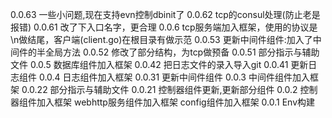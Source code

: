 0.0.63
	一些小问题,现在支持evn控制dbinit了
0.0.62
	tcp的consul处理(防止老是报错)
0.0.61
	改了下入口名字，更合理
0.0.6
	tcp服务端加入框架，使用的协议是\n做结尾，客户端(client.go)在根目录有做示范
0.0.53
	更新中间件组件:加入了中间件的半全局方法
0.0.52
	修改了部分结构，为tcp做预备
0.0.51
	部分指示与辅助文件
0.0.5
	数据库组件加入框架
0.0.42
	把日志文件的录入导入git
0.0.41
	更新日志组件
0.0.4
	日志组件加入框架
0.0.31
	更新中间件组件
0.0.3
	中间件组件加入框架
0.0.22
	部分指示与辅助文件
0.0.21
	控制器组件更新,更新部分组件
0.0.2
	控制器组件加入框架
	webhttp服务组件加入框架
	config组件加入框架
0.0.1
	Env构建